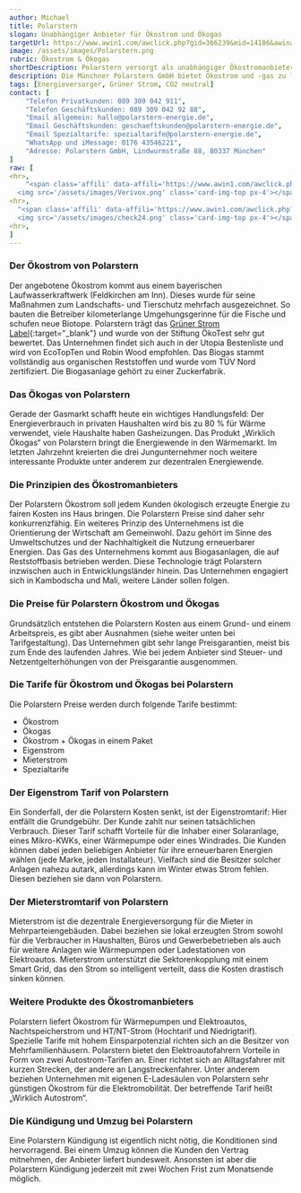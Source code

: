 ```yaml
---
author: Michael
title: Polarstern
slogan: Unabhängiger Anbieter für Ökostrom und Ökogas
targetUrl: https://www.awin1.com/awclick.php?gid=366239&mid=14186&awinaffid=731132&linkid=2416609&clickref=
image: /assets/images/Polarstern.png
rubric: Ökostrom & Ökogas
shortDescription: Polarstern versorgt als unabhängiger Ökostromanbieter bundesweit seine Kunden mit Ökostrom und Ökogas aus ausschließlich erneuerbaren Quellen.
description: Die Münchner Polarstern GmbH bietet Ökostrom und -gas zu leistungsfähigen Tarifen an. Darüber hinaus unterstützt das Unternehmen die Energiewende mit weiteren interessanten Produkten. Der Ökostromanbieter wurde Ende 2009 durch drei junge Unternehmer gegründet, die sich beruflich verändern und dabei an der deutschen Energiewende beteiligen wollten. Das ist sehr sinnvoll und gelang auch gut mit dem Ökostrom und -gasangebot. Das Unternehmen ist eine völlig selbstständige GmbH, hinter der kein großer Konzern steht.
tags: [Energieversorger, Grüner Strom, CO2 neutral]
contact: [
    "Telefon Privatkunden: 089 309 042 911",
    "Telefon Geschäftskunden: 089 309 042 92 88",
    "Email allgemein: hallo@polarstern-energie.de",
    "Email Geschäftskunden: geschaeftskunden@polarstern-energie.de",
    "Email Spezialtarife: spezialtarife@polarstern-energie.de",
    "WhatsApp und iMessage: 0176 43546221",
    "Adresse: Polarstern GmbH, Lindwurmstraße 88, 80337 München"
]
raw: [
<hr>,
    "<span class='affili' data-affili='https://www.awin1.com/awclick.php?gid=373003&mid=14797&awinaffid=731132&linkid=2482504&clickref=' rel='nofollow'><h3 class='h6'>Preisvergleich für Strom und Gas von Verivox</h3>
  <img src='/assets/images/Verivox.png' class='card-img-top px-4'></span>",
<hr>,
  "<span class='affili' data-affili='https://www.awin1.com/awclick.php?gid=349609&mid=9364&awinaffid=731132&linkid=2275212&clickref=' rel='nofollow'><h3 class='h6'>Strom- und Gas-Preisvergleich von CHECK24</h3>
  <img src='/assets/images/check24.png' class='card-img-top px-4'></span>",
<hr>,
]
---
```


### Der Ökostrom von Polarstern

Der angebotene Ökostrom kommt aus einem bayerischen Laufwasserkraftwerk (Feldkirchen am Inn). Dieses wurde für seine Maßnahmen zum Landschafts- und Tierschutz mehrfach ausgezeichnet. So bauten die Betreiber kilometerlange Umgehungsgerinne für die Fische und schufen neue Biotope. Polarstern trägt das [Grüner Strom Label](https://www.polarstern-energie.de/magazin/artikel/gruener-strom-label-so-wird-oekostrom-zertifiziert/){:target="_blank"} und wurde von der Stiftung ÖkoTest sehr gut bewertet. Das Unternehmen findet sich auch in der Utopia Bestenliste und wird von EcoTopTen und Robin Wood empfohlen. Das Biogas stammt vollständig aus organischen Reststoffen und wurde vom TÜV Nord zertifiziert. Die Biogasanlage gehört zu einer Zuckerfabrik.

### Das Ökogas von Polarstern

Gerade der Gasmarkt schafft heute ein wichtiges Handlungsfeld: Der Energieverbrauch in privaten Haushalten wird bis zu 80 % für Wärme verwendet, viele Haushalte haben Gasheizungen. Das Produkt „Wirklich Ökogas“ von Polarstern bringt die Energiewende in den Wärmemarkt. Im letzten Jahrzehnt kreierten die drei Jungunternehmer noch weitere interessante Produkte unter anderem zur dezentralen Energiewende. 

### Die Prinzipien des Ökostromanbieters

Der Polarstern Ökostrom soll jedem Kunden ökologisch erzeugte Energie zu fairen Kosten ins Haus bringen. Die Polarstern Preise sind daher sehr konkurrenzfähig. Ein weiteres Prinzip des Unternehmens ist die Orientierung der Wirtschaft am Gemeinwohl. Dazu gehört im Sinne des Umweltschutzes und der Nachhaltigkeit die Nutzung erneuerbarer Energien. Das Gas des Unternehmens kommt aus Biogasanlagen, die auf Reststoffbasis betrieben werden. Diese Technologie trägt Polarstern inzwischen auch in Entwicklungsländer hinein. Das Unternehmen engagiert sich in Kambodscha und Mali, weitere Länder sollen folgen.

### Die Preise für Polarstern Ökostrom und Ökogas

Grundsätzlich entstehen die Polarstern Kosten aus einem Grund- und einem Arbeitspreis, es gibt aber Ausnahmen (siehe weiter unten bei Tarifgestaltung). Das Unternehmen gibt sehr lange Preisgarantien, meist bis zum Ende des laufenden Jahres. Wie bei jedem Anbieter sind Steuer- und Netzentgelterhöhungen von der Preisgarantie ausgenommen. 

### Die Tarife für Ökostrom und Ökogas bei Polarstern

Die Polarstern Preise werden durch folgende Tarife bestimmt:
- Ökostrom
- Ökogas
- Ökostrom + Ökogas in einem Paket
- Eigenstrom
- Mieterstrom
- Spezialtarife

### Der Eigenstrom Tarif von Polarstern

Ein Sonderfall, der die Polarstern Kosten senkt, ist der Eigenstromtarif: Hier entfällt die Grundgebühr. Der Kunde zahlt nur seinen tatsächlichen Verbrauch. Dieser Tarif schafft Vorteile für die Inhaber einer Solaranlage, eines Mikro-KWKs, einer Wärmepumpe oder eines Windrades. Die Kunden können dabei jeden beliebigen Anbieter für ihre erneuerbaren Energien wählen (jede Marke, jeden Installateur). Vielfach sind die Besitzer solcher Anlagen nahezu autark, allerdings kann im Winter etwas Strom fehlen. Diesen beziehen sie dann von Polarstern.

### Der Mieterstromtarif von Polarstern

Mieterstrom ist die dezentrale Energieversorgung für die Mieter in Mehrparteiengebäuden. Dabei beziehen sie lokal erzeugten Strom sowohl für die Verbraucher in Haushalten, Büros und Gewerbebetrieben als auch für weitere Anlagen wie Wärmepumpen oder Ladestationen von Elektroautos. Mieterstrom unterstützt die Sektorenkopplung mit einem Smart Grid, das den Strom so intelligent verteilt, dass die Kosten drastisch sinken können.

### Weitere Produkte des Ökostromanbieters

Polarstern liefert Ökostrom für Wärmepumpen und Elektroautos, Nachtspeicherstrom und HT/NT-Strom (Hochtarif und Niedrigtarif). Spezielle Tarife mit hohem Einsparpotenzial richten sich an die Besitzer von Mehrfamilienhäusern. Polarstern bietet den Elektroautofahrern Vorteile in Form von zwei Autostrom-Tarifen an. Einer richtet sich an Alltagsfahrer mit kurzen Strecken, der andere an Langstreckenfahrer. Unter anderem beziehen Unternehmen mit eigenen E-Ladesäulen von Polarstern sehr günstigen Ökostrom für die Elektromobilität. Der betreffende Tarif heißt „Wirklich Autostrom“.

### Die Kündigung und Umzug bei Polarstern

Eine Polarstern Kündigung ist eigentlich nicht nötig, die Konditionen sind hervorragend. Bei einem Umzug können die Kunden den Vertrag mitnehmen, der Anbieter liefert bundesweit. Ansonsten ist aber die Polarstern Kündigung jederzeit mit zwei Wochen Frist zum Monatsende möglich.
